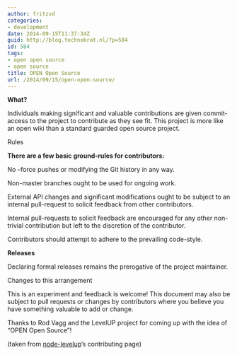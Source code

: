```yaml
---
author: fritzvd
categories:
- development
date: 2014-09-15T11:37:34Z
guid: http://blog.technokrat.nl/?p=584
id: 584
tags:
- open open source
- open source
title: OPEN Open Source
url: /2014/09/15/open-open-source/
---
```


**What?**

Individuals making significant and valuable contributions are given commit-access to the project to contribute as they see fit. This project is more like an open wiki than a standard guarded open source project.
  
Rules

**There are a few basic ground-rules for contributors:**

No &#8211;force pushes or modifying the Git history in any way.
      
Non-master branches ought to be used for ongoing work.
      
External API changes and significant modifications ought to be subject to an internal pull-request to solicit feedback from other contributors.
      
Internal pull-requests to solicit feedback are encouraged for any other non-trivial contribution but left to the discretion of the contributor.
      
Contributors should attempt to adhere to the prevailing code-style.

**Releases**

Declaring formal releases remains the prerogative of the project maintainer.
  
Changes to this arrangement

This is an experiment and feedback is welcome! This document may also be subject to pull requests or changes by contributors where you believe you have something valuable to add or change.

Thanks to Rod Vagg and the LevelUP project for coming up with the idea of &#8220;OPEN Open Source&#8221;!

(taken from <a href="https://github.com/rvagg/node-levelup/blob/master/CONTRIBUTING.md" title="webtorrent contributing" target="_blank">node-levelup</a>&#8216;s contributing page)